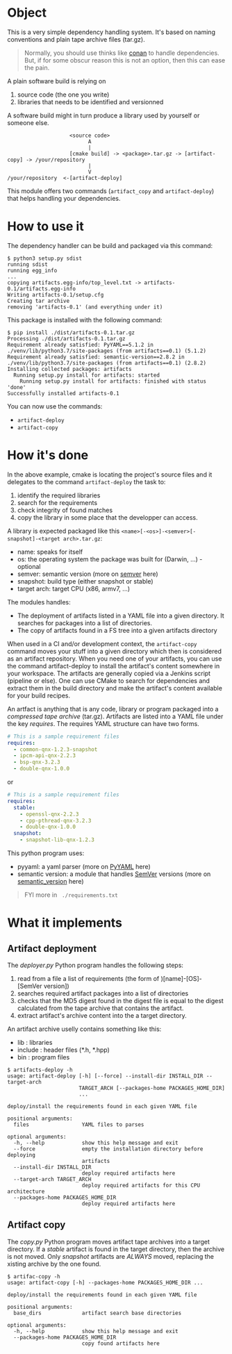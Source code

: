 # Object

This is a very simple dependency handling system. It's based on naming conventions and plain tape archive files (tar.gz).

> Normally, you should use thinks like [conan](https://conan.io) to handle dependencies. But, if for some obscur reason this is not an option, then 
> this can ease the pain.

A plain software build is relying on
1. source code (the one you write) 
2. libraries that needs to be identified and versionned

A software build might in turn produce a library used by yourself or someone else.

```shell script
                    <source code>
                          A
                          |
                    [cmake build] -> <package>.tar.gz -> [artifact-copy] -> /your/repository
                          |
                          V
/your/repository  <-[artifact-deploy]
```

This module offers two commands (`artifact_copy` and `artifact-deploy`) that helps handling your dependencies.

# How to use it

The dependency handler can be build and packaged via this command:

```shell script
$ python3 setup.py sdist
running sdist
running egg_info
...
copying artifacts.egg-info/top_level.txt -> artifacts-0.1/artifacts.egg-info
Writing artifacts-0.1/setup.cfg
Creating tar archive
removing 'artifacts-0.1' (and everything under it)
```

This package is installed with the following command:

```shell script
$ pip install ./dist/artifacts-0.1.tar.gz
Processing ./dist/artifacts-0.1.tar.gz
Requirement already satisfied: PyYAML==5.1.2 in ./venv/lib/python3.7/site-packages (from artifacts==0.1) (5.1.2)
Requirement already satisfied: semantic-version==2.8.2 in ./venv/lib/python3.7/site-packages (from artifacts==0.1) (2.8.2)
Installing collected packages: artifacts
  Running setup.py install for artifacts: started
    Running setup.py install for artifacts: finished with status 'done'
Successfully installed artifacts-0.1
```

You can now use the commands:
- `artifact-deploy`
- `artifact-copy`

# How it's done

In the above example, cmake is locating the project's source files and it delegates to the command `artifact-deploy` the 
task to:
1. identify the required libraries
2. search for the requirements
3. check integrity of found matches
4. copy the library in some place that the developper can access.

A library is expected packaged like this `<name>[-<os>]-<semver>[-snapshot]-<target arch>.tar.gz`:
- name: speaks for itself
- os: the operating system the package was built for (Darwin, ...) - optional
- semver: semantic version (more on [semver](http://semver.org) here)
- snapshot: build type (either snapshot or stable)
- target arch: target CPU (x86, armv7, ...)

The modules handles:
- The deployment of artifacts listed in a YAML file into a given directory. It searches for packages into a list of directories.
- The copy of artifacts found in a FS tree into a given artifacts directory

When used in a CI and/or development context, the `artifact-copy` command moves your stuff into a given directory which then is 
considered as an artifact repository. When you need one of your artifacts, you can use the command artifact-deploy to install 
the artifact's content somewhere in your workspace. The artifacts are generally copied via a Jenkins script (pipeline or else). 
One can use CMake to search for dependencies and extract them in the build directory and make the artifact's content 
available for your build recipes.

An artfact is anything that is any code, library or program packaged into a _compressed tape archive_ (tar.gz). Artifacts are listed 
into a YAML file under the key *requires*. The requires YAML structure can have two forms.

```yaml
# This is a sample requirement files
requires:
  - common-qnx-1.2.3-snapshot
  - ipcm-api-qnx-2.2.3
  - bsp-qnx-3.2.3
  - double-qnx-1.0.0
``` 
or
```yaml
# This is a sample requirement files
requires:
  stable:
    - openssl-qnx-2.2.3
    - cpp-pthread-qnx-3.2.3
    - double-qnx-1.0.0
  snapshot:
    - snapshot-lib-qnx-1.2.3
```

This python program uses:
- pyyaml: a yaml parser (more on [PyYAML](https://pypi.org/project/PyYAML/) here)
- semantic version: a module that handles [SemVer]() versions (more on [semantic_version](https://pypi.org/project/semantic-version/) here) 

> FYI more in ` ./requirements.txt` 



# What it implements

## Artifact deployment

The *deployer.py* Python program handles the following steps:
1. read from a file a list of requirements (the form of )[name]-[OS]-[SemVer version])
1. searches required artifact packages into a list of directories
2. checks that the MD5 digest found in the digest file is equal to the digest calculated from the tape archive that contains the artifact.
3. extract artifact's archive content into the a target directory.

An artifact archive uselly contains something like this:
   - lib : libraries
   - include : header files (*.h, *.hpp)
   - bin : program files

```shell script
$ artifacts-deploy -h
usage: artifact-deploy [-h] [--force] --install-dir INSTALL_DIR --target-arch
                       TARGET_ARCH [--packages-home PACKAGES_HOME_DIR]
                       ...

deploy/install the requirements found in each given YAML file

positional arguments:
  files                 YAML files to parses

optional arguments:
  -h, --help            show this help message and exit
  --force               empty the installation directory before deploying
                        artifacts
  --install-dir INSTALL_DIR
                        deploy required artifacts here
  --target-arch TARGET_ARCH
                        deploy required artifacts for this CPU architecture
  --packages-home PACKAGES_HOME_DIR
                        deploy required artifacts here
``` 

## Artifact copy

The *copy.py* Python program moves artifact tape archives into a target directory. If a *stable* artifact is found in the target directory, 
then the archive is not moved. Only *snapshot* artifacts are  *ALWAYS* moved, replacing the xisting archive by the one found.

```shell script
$ artifac-copy -h
usage: artifact-copy [-h] --packages-home PACKAGES_HOME_DIR ...

deploy/install the requirements found in each given YAML file

positional arguments:
  base_dirs             artifact search base directories

optional arguments:
  -h, --help            show this help message and exit
  --packages-home PACKAGES_HOME_DIR
                        copy found artifacts here
```
